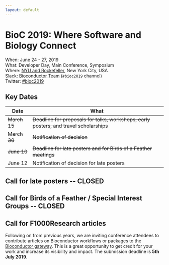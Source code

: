 ```yaml
---
layout: default
---
```

# BioC 2019: Where Software and Biology Connect

When: June 24 - 27, 2019<br />
What: Developer Day, Main Conference, Symposium<br />
Where: [NYU and Rockefeller][venue], New York City, USA<br />
Slack: [Bioconductor Team][] (`#bioc2019` channel)<br />
Twitter: [#bioc2019][tweet]<br />

[tweet]: https://twitter.com/hashtag/bioc2019?f=tweets
[venue]: ./travel-accommodations
[Bioconductor Team]: https://bioc-community.herokuapp.com/

## Key Dates

| Date     | What |
| -------- | -------------------------------------- |
| ~~March 15~~ | ~~Deadline for proposals for talks, workshops, early posters, and travel scholarships~~ |
| ~~March 30~~ |~~Notification of decision~~ |
| ~~June 10~~  | ~~Deadline for late posters and for Birds of a Feather meetings~~ |
| June 12  | Notification of decision for late posters |

## Call for late posters -- CLOSED

## Call for Birds of a Feather / Special Interest Groups -- CLOSED

## Call for F1000Research articles 

Following on from previous years, we are inviting conference attendees to 
contribute articles on Bioconductor workflows or packages to the [Bioconductor 
gateway]. This is a great opportunity to get credit for your work and increase 
its visibility and impact. The submission deadline is **5th July 2019**.

[Bioconductor gateway]: https://f1000research.com/gateways/bioconductor/about-this-gateway


